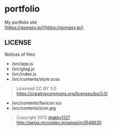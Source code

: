 portfolio
=========

My portfolio site  
[https://gomasy.jp/](https://gomasy.jp/)

## LICENSE
Notices of files:

* /src/app.js
* /src/gtag.js
* /src/index.js
* /src/contents/style.scss

> Licensed CC BY 3.0  
> https://creativecommons.org/licenses/by/3.0/

* /src/contents/favicon.ico
* /src/contents/icon.jpg

> Copyright 2013 [@akky1127](https://twitter.com/akky1127)  
> http://seiga.nicovideo.jp/seiga/im3548635
